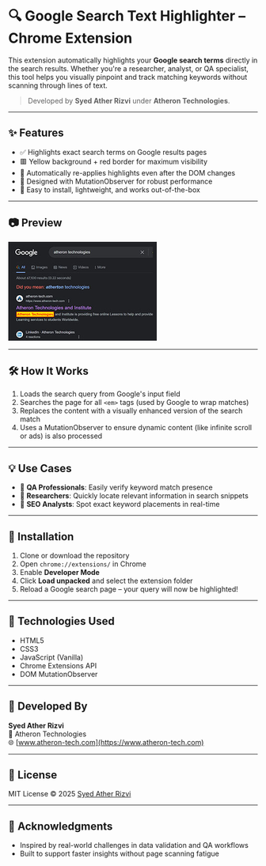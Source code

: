 # 🔍 Google Search Text Highlighter – Chrome Extension

This extension automatically highlights your **Google search terms** directly in the search results. Whether you're a researcher, analyst, or QA specialist, this tool helps you visually pinpoint and track matching keywords without scanning through lines of text.

> Developed by **Syed Ather Rizvi** under **Atheron Technologies**.

---

## ✨ Features

- ✅ Highlights exact search terms on Google results pages
- 🟥 Yellow background + red border for maximum visibility
- 🔄 Automatically re-applies highlights even after the DOM changes
- 🧠 Designed with MutationObserver for robust performance
- 🧩 Easy to install, lightweight, and works out-of-the-box

---

## 📷 Preview

![Demo Screenshot](./display.jpg) <!-- Replace with an animated GIF if available -->

---

## 🛠 How It Works

1. Loads the search query from Google's input field
2. Searches the page for all `<em>` tags (used by Google to wrap matches)
3. Replaces the content with a visually enhanced version of the search match
4. Uses a MutationObserver to ensure dynamic content (like infinite scroll or ads) is also processed

---

## 💡 Use Cases

- 🧪 **QA Professionals**: Easily verify keyword match presence  
- 🔎 **Researchers**: Quickly locate relevant information in search snippets  
- 🧠 **SEO Analysts**: Spot exact keyword placements in real-time  

---

## 🧩 Installation

1. Clone or download the repository
2. Open `chrome://extensions/` in Chrome
3. Enable **Developer Mode**
4. Click **Load unpacked** and select the extension folder
5. Reload a Google search page – your query will now be highlighted!

---

## 📄 Technologies Used

- HTML5  
- CSS3  
- JavaScript (Vanilla)  
- Chrome Extensions API  
- DOM MutationObserver  

---

## 🏢 Developed By

**Syed Ather Rizvi**  
📛 Atheron Technologies  
🌐 [www.atheron-tech.com](https://www.atheron-tech.com)

---

## 📃 License

MIT License © 2025 [Syed Ather Rizvi](https://github.com/syedather2015)

---

## 🙌 Acknowledgments

- Inspired by real-world challenges in data validation and QA workflows
- Built to support faster insights without page scanning fatigue
